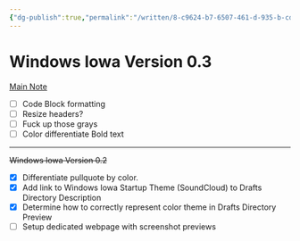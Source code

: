 ```yaml
---
{"dg-publish":true,"permalink":"/written/8-c9624-b7-6507-461-d-935-b-cdd-6-ca-390-f16/","dgHomeLink":true,"dgPassFrontmatter":false}
---
```


# Windows Iowa Version 0.3
[Main Note](drafts5://open?uuid=58D3DA76-F76A-4570-BECC-C441DDB27CC8)

- [ ] Code Block formatting
- [ ] Resize headers?
- [ ] Fuck up those grays
- [ ] Color differentiate Bold text 

***
~~Windows Iowa Version 0.2~~
- [x] Differentiate pullquote by color. 
- [x] Add link to Windows Iowa Startup Theme (SoundCloud) to Drafts Directory Description
- [x] Determine how to correctly represent color theme in Drafts Directory Preview
- [ ] Setup dedicated webpage with screenshot previews